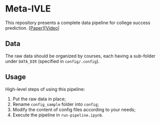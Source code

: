 # Meta-IVLE
This repository presents a complete data pipeline for college success prediction. [[Paper](https://educationaldatamining.org/files/conferences/EDM2020/papers/paper_194.pdf)][[Video](https://www.youtube.com/watch?v=CZgACA4BJiQ&t=9s)]

## Data
The raw data should be organized by courses, each having a sub-folder under `DATA_DIR` (specified in `config/.config`).

## Usage
High-level steps of using this pipeline:
1. Put the raw data in place;
1. Rename `config_sample` folder into `config`;
1. Modify the content of config files according to your needs;
1. Execute the pipeline in `run-pipeline.ipynb`.
